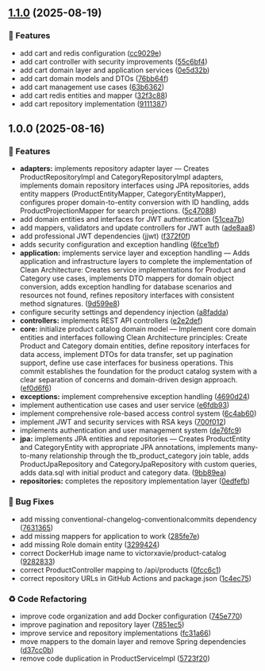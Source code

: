 ## [1.1.0](https://github.com/oliver-Victorxavier/product-catalog/compare/v1.0.0...v1.1.0) (2025-08-19)


### 🚀 Features

* add cart and redis configuration ([cc9029e](https://github.com/oliver-Victorxavier/product-catalog/commit/cc9029ecdc16a4a3260afe983064b96695c682cb))
* add cart controller with security improvements ([55c6bf4](https://github.com/oliver-Victorxavier/product-catalog/commit/55c6bf46515bc28469c3d11e98c839bcf11b48ee))
* add cart domain layer and application services ([0e5d32b](https://github.com/oliver-Victorxavier/product-catalog/commit/0e5d32b6bf5b8e2dd12c353c8180a979481a7a56))
* add cart domain models and DTOs ([76bb64f](https://github.com/oliver-Victorxavier/product-catalog/commit/76bb64fe8d6cf7ca0b33f3ee8f879ddbcc200057))
* add cart management use cases ([63b6362](https://github.com/oliver-Victorxavier/product-catalog/commit/63b6362d5a9e0b12eae6dbf7e8d7ca52c3571ed2))
* add cart redis entities and mapper ([32f3c88](https://github.com/oliver-Victorxavier/product-catalog/commit/32f3c8885fc5e4e0e332211523de514dca2517a0))
* add cart repository implementation ([9111387](https://github.com/oliver-Victorxavier/product-catalog/commit/911138721ff026425e45a8ae26260fb4bd50dfcd))

## 1.0.0 (2025-08-16)


### 🚀 Features

* **adapters:** implements repository adapter layer — Creates ProductRepositoryImpl and CategoryRepositoryImpl adapters, implements domain repository interfaces using JPA repositories, adds entity mappers (ProductEntityMapper, CategoryEntityMapper), configures proper domain-to-entity conversion with ID handling, adds ProductProjectionMapper for search projections. ([5c47088](https://github.com/oliver-Victorxavier/product-catalog/commit/5c47088b1cc8da03c79fa56035236b113b135206))
* add domain entities and interfaces for JWT authentication ([51cea7b](https://github.com/oliver-Victorxavier/product-catalog/commit/51cea7be57ed89e0e597f7143512355c197f98f0))
* add mappers, validators and update controllers for JWT auth ([ade8aa8](https://github.com/oliver-Victorxavier/product-catalog/commit/ade8aa8b45cea559b1e56011e671d6b383803e12))
* add professional JWT dependencies (jjwt) ([f372f0f](https://github.com/oliver-Victorxavier/product-catalog/commit/f372f0f3798bac1d52b32cb02c7bf0049b7ed4a0))
* adds security configuration and exception handling ([6fce1bf](https://github.com/oliver-Victorxavier/product-catalog/commit/6fce1bfc07370e699b3f400846c8df740d6799c6))
* **application:** implements service layer and exception handling — Adds application and infrastructure layers to complete the implementation of Clean Architecture: Creates service implementations for Product and Category use cases, implements DTO mappers for domain object conversion, adds exception handling for database scenarios and resources not found, refines repository interfaces with consistent method signatures. ([9d599e8](https://github.com/oliver-Victorxavier/product-catalog/commit/9d599e8a7e0cb14d727b3078825d249ff548ba55))
* configure security settings and dependency injection ([a8fadda](https://github.com/oliver-Victorxavier/product-catalog/commit/a8faddafe2e5a45fb9680b9359a02aed26f7cb5e))
* **controllers:** implements REST API controllers ([e2e2def](https://github.com/oliver-Victorxavier/product-catalog/commit/e2e2def8a49dcf95aa7cb7615191619be5634352))
* **core:** initialize product catalog domain model — Implement core domain entities and interfaces following Clean Architecture principles: Create Product and Category domain entities, define repository interfaces for data access, implement DTOs for data transfer, set up pagination support, define use case interfaces for business operations. This commit establishes the foundation for the product catalog system with a clear separation of concerns and domain-driven design approach. ([ef0d6f6](https://github.com/oliver-Victorxavier/product-catalog/commit/ef0d6f6d4f39a9b09b572712f143b675cb1aebe1))
* **exceptions:** implement comprehensive exception handling ([4690d24](https://github.com/oliver-Victorxavier/product-catalog/commit/4690d24423268f628a1690da21e0803e25c936ed))
* implement authentication use cases and user service ([e6fdb93](https://github.com/oliver-Victorxavier/product-catalog/commit/e6fdb93efc00e2b1790019a08dfbd84532eb6afe))
* implement comprehensive role-based access control system ([6c4ab60](https://github.com/oliver-Victorxavier/product-catalog/commit/6c4ab608d92a2de7e733c5e3a0f92463e2a525d6))
* implement JWT and security services with RSA keys ([700f012](https://github.com/oliver-Victorxavier/product-catalog/commit/700f0127d3b04aba6f6494e7a57337567aeb1688))
* implements authentication and user management system ([de76fc9](https://github.com/oliver-Victorxavier/product-catalog/commit/de76fc976dd6a22f3818e1a96086577a4e4d0b28))
* **jpa:** implements JPA entities and repositories — Creates ProductEntity and CategoryEntity with appropriate JPA annotations, implements many-to-many relationship through the tb_product_category join table, adds ProductJpaRepository and CategoryJpaRepository with custom queries, adds data.sql with initial product and category data. ([9bb89ea](https://github.com/oliver-Victorxavier/product-catalog/commit/9bb89ea52a485d3dc7018e0840ae3c6d1b01e6a9))
* **repositories:** completes the repository implementation layer ([0edfefb](https://github.com/oliver-Victorxavier/product-catalog/commit/0edfefb6d7f79686a2fbd6f2babbdeedb37001a3))


### 🐛 Bug Fixes

* add missing conventional-changelog-conventionalcommits dependency ([7631365](https://github.com/oliver-Victorxavier/product-catalog/commit/7631365bea0f23cbcb931e52fc009a72d59fddab))
* add missing mappers for application to work ([285fe7e](https://github.com/oliver-Victorxavier/product-catalog/commit/285fe7efb50900636df5970fedfb20bfba756404))
* add missing Role domain entity ([3299424](https://github.com/oliver-Victorxavier/product-catalog/commit/32994246ff6600cf2734be9772745be44d4c6cf7))
* correct DockerHub image name to victorxavie/product-catalog ([9282833](https://github.com/oliver-Victorxavier/product-catalog/commit/92828339529b9eeebfae1013d823d5daac04a2aa))
* correct ProductController mapping to /api/products ([0fcc6c1](https://github.com/oliver-Victorxavier/product-catalog/commit/0fcc6c1c3f825b34ffdd357ece0fd40b388c1244))
* correct repository URLs in GitHub Actions and package.json ([1c4ec75](https://github.com/oliver-Victorxavier/product-catalog/commit/1c4ec7596b1d94daf4d4040807f452183fa9e13d))


### ♻️ Code Refactoring

* improve code organization and add Docker configuration ([745e770](https://github.com/oliver-Victorxavier/product-catalog/commit/745e7701490c9a26975e42c70c5b7f092a278aa5))
* improve pagination and repository layer ([7851ec5](https://github.com/oliver-Victorxavier/product-catalog/commit/7851ec58b7a49e029749d470c42b3b1b50c22169))
* improve service and repository implementations ([fc31a66](https://github.com/oliver-Victorxavier/product-catalog/commit/fc31a66368b31a59c6d05f15dba3402827be6339))
* move mappers to the domain layer and remove Spring dependencies ([d37cc0b](https://github.com/oliver-Victorxavier/product-catalog/commit/d37cc0b1dabfbe9810d171cf6f7fbfdacd9c2c01))
* remove code duplication in ProductServiceImpl ([5723f20](https://github.com/oliver-Victorxavier/product-catalog/commit/5723f206a28aee82cd642f915c6c964eae6089b9))
